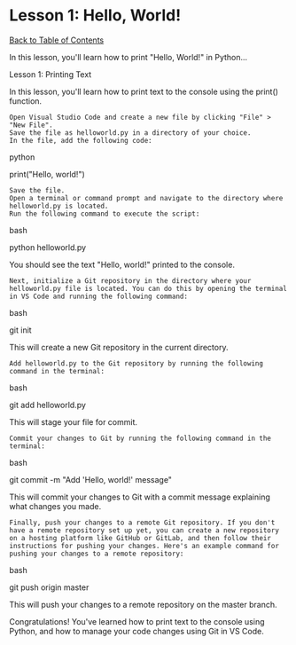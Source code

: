 # Lesson 1: Hello, World! <a name="lesson1"></a>
[Back to Table of Contents](../README.md#table-of-contents)

In this lesson, you'll learn how to print "Hello, World!" in Python...

Lesson 1: Printing Text

In this lesson, you'll learn how to print text to the console using the print() function.

    Open Visual Studio Code and create a new file by clicking "File" > "New File".
    Save the file as helloworld.py in a directory of your choice.
    In the file, add the following code:

python

print("Hello, world!")

    Save the file.
    Open a terminal or command prompt and navigate to the directory where helloworld.py is located.
    Run the following command to execute the script:

bash

python helloworld.py

You should see the text "Hello, world!" printed to the console.

    Next, initialize a Git repository in the directory where your helloworld.py file is located. You can do this by opening the terminal in VS Code and running the following command:

bash

git init

This will create a new Git repository in the current directory.

    Add helloworld.py to the Git repository by running the following command in the terminal:

bash

git add helloworld.py

This will stage your file for commit.

    Commit your changes to Git by running the following command in the terminal:

bash

git commit -m "Add 'Hello, world!' message"

This will commit your changes to Git with a commit message explaining what changes you made.

    Finally, push your changes to a remote Git repository. If you don't have a remote repository set up yet, you can create a new repository on a hosting platform like GitHub or GitLab, and then follow their instructions for pushing your changes. Here's an example command for pushing your changes to a remote repository:

bash

git push origin master

This will push your changes to a remote repository on the master branch.

Congratulations! You've learned how to print text to the console using Python, and how to manage your code changes using Git in VS Code.


